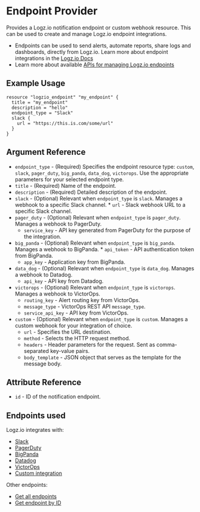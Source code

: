 # Endpoint Provider

Provides a Logz.io notification endpoint or custom webhook resource. This can be used to create and manage Logz.io endpoint integrations.

* Endpoints can be used to send alerts, automate reports, share logs and dashboards, directly from Logz.io. Learn more about endpoint integrations in the [Logz.io Docs](https://docs.logz.io/user-guide/integrations/endpoints.html)
* Learn more about available [APIs for managing Logz.io endpoints](https://docs.logz.io/api/#tag/Manage-notification-endpoints)

## Example Usage

```hcl
resource "logzio_endpoint" "my_endpoint" {
  title = "my_endpoint"
  description = "hello"
  endpoint_type = "Slack"
  slack {
    url = "https://this.is.com/some/url"
  }
}
```


## Argument Reference

* `endpoint_type` - (Required) Specifies the endpoint resource type: `custom`, `slack`, `pager_duty`, `big_panda`, `data_dog`, `victorops`. Use the appropriate parameters for your selected endpoint type.
* `title` - (Required) Name of the endpoint.
* `description` - (Required) Detailed description of the endpoint.
* `slack` - (Optional) Relevant when `endpoint_type` is `slack`. Manages a webhook to a specific Slack channel.
	  * `url` - Slack webhook URL to a specific Slack channel.
* `pager_duty` - (Optional) Relevant when `endpoint_type` is `pager_duty`. Manages a webhook to PagerDuty.
	* `service_key` - API key generated from PagerDuty for the purpose of the integration.
* `big_panda` - (Optional) Relevant when `endpoint_type` is `big_panda`. Manages a webhook to BigPanda.
	  * `api_token` - API authentication token from BigPanda.
  	* `app_key` - Application key from BigPanda.
* `data_dog` - (Optional) Relevant when `endpoint_type` is `data_dog`. Manages a webhook to Datadog.
  	* `api_key` - API key from Datadog.
* `victorops` - (Optional) Relevant when `endpoint_type` is `victorops`. Manages a webhook to VictorOps.
  * `routing_key` - Alert routing key from VictorOps.
  * `message_type` - VictorOps REST API `message_type`.
  * `service_api_key` - API key from VictorOps.
* `custom` - (Optional) Relevant when `endpoint_type` is `custom`. Manages a custom webhook for your integration of choice.
    * `url` - Specifies the URL destination.
    * `method` - Selects the HTTP request method.
    * `headers` - Header parameters for the request. Sent as comma-separated key-value pairs.
    * `body_template` - JSON object that serves as the template for the message body.


## Attribute Reference

* `id` - ID of the notification endpoint.


## Endpoints used

Logz.io integrates with:
* [Slack](https://docs.logz.io/api/#operation/createSlack)
* [PagerDuty](https://docs.logz.io/api/#operation/createPagerDuty)
* [BigPanda](https://docs.logz.io/api/#operation/createBigPanda)
* [Datadog](https://docs.logz.io/api/#operation/createDataDog)
* [VictorOps](https://docs.logz.io/api/#operation/createVictorops)
* [Custom integration](https://docs.logz.io/api/#operation/createCustom)

Other endpoints:
* [Get all endpoints](https://docs.logz.io/api/#operation/getAllEndpoints)
* [Get endpoint by ID](https://docs.logz.io/api/#operation/getEndpointById)